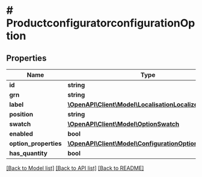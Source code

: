 # # ProductconfiguratorconfigurationOption

## Properties

Name | Type | Description | Notes
------------ | ------------- | ------------- | -------------
**id** | **string** |  | [optional]
**grn** | **string** |  | [optional]
**label** | [**\OpenAPI\Client\Model\LocalisationLocalizedText**](LocalisationLocalizedText.md) |  | [optional]
**position** | **string** |  | [optional]
**swatch** | [**\OpenAPI\Client\Model\OptionSwatch**](OptionSwatch.md) |  | [optional]
**enabled** | **bool** |  | [optional]
**option_properties** | [**\OpenAPI\Client\Model\ConfigurationOptionProperty[]**](ConfigurationOptionProperty.md) |  | [optional]
**has_quantity** | **bool** |  | [optional]

[[Back to Model list]](../../README.md#models) [[Back to API list]](../../README.md#endpoints) [[Back to README]](../../README.md)
